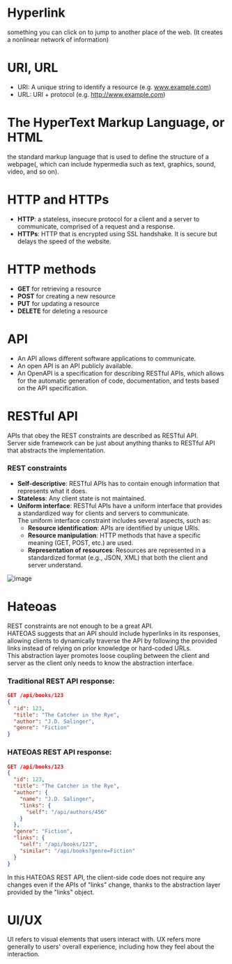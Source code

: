 # Hyperlink
something you can click on to jump to another place of the web. (It creates a nonlinear network of information)

# URI, URL
- URI: A unique string to identify a resource (e.g. www.example.com)
- URL: URI + protocol (e.g. http://www.example.com)

# The HyperText Markup Language, or HTML
the standard markup language that is used to define the structure of a webpage(, which can include hypermedia such as text, graphics, sound, video, and so on).

# HTTP and HTTPs
- **HTTP**: a stateless, insecure protocol for a client and a server to communicate, comprised of a request and a response.
- **HTTPs**: HTTP that is encrypted using SSL handshake. It is secure but delays the speed of the website.

# HTTP methods
- **GET** for retrieving a resource
- **POST** for creating a new resource
- **PUT** for updating a resource
- **DELETE** for deleting a resource

# API
- An API allows different software applications to communicate.
- An open API is an API publicly available.
- An OpenAPI is a specification for describing RESTful APIs, which allows for the automatic generation of code, documentation, and tests based on the API specification.

# RESTful API
APIs that obey the REST constraints are described as RESTful API.<br>
Server side framework can be just about anything thanks to RESTful API that abstracts the implementation.
### REST constraints
- **Self-descriptive**: RESTful APIs has to contain enough information that represents what it does.
- **Stateless**: Any client state is not maintained.
- **Uniform interface**: RESTful APIs have a uniform interface that provides a standardized way for clients and servers to communicate.<br>
The uniform interface constraint includes several aspects, such as:<br>
  - **Resource identification**: APIs are identified by unique URIs.
  - **Resource manipulation**: HTTP methods that have a specific meaning (GET, POST, etc.) are used.
  - **Representation of resources**: Resources are represented in a standardized format (e.g., JSON, XML) that both the client and server understand.

![image](https://user-images.githubusercontent.com/67142421/183272701-c6526ec7-79dd-4a9e-a72e-204dee53a978.png)<br>

# Hateoas
REST constraints are not enough to be a great API.<br>
HATEOAS suggests that an API should include hyperlinks in its responses, allowing clients to dynamically traverse the API by following the provided links instead of relying on prior knowledge or hard-coded URLs.<br>
This abstraction layer promotes loose coupling between the client and server as the client only needs to know the abstraction interface.<br>

### Traditional REST API response:
~~~json
GET /api/books/123
{
  "id": 123,
  "title": "The Catcher in the Rye",
  "author": "J.D. Salinger",
  "genre": "Fiction"
}
~~~
### HATEOAS REST API response:
~~~json
GET /api/books/123
{
  "id": 123,
  "title": "The Catcher in the Rye",
  "author": {
    "name": "J.D. Salinger",
    "links": {
      "self": "/api/authors/456"
    }
  },
  "genre": "Fiction",
  "links": {
    "self": "/api/books/123",
    "similar": "/api/books?genre=Fiction"
  }
}

~~~
In this HATEOAS REST API, the client-side code does not require any changes even if the APIs of "links" change, thanks to the abstraction layer provided by the "links" object.

# UI/UX
UI refers to visual elements that users interact with. UX refers more generally to users' overall experience, including how they feel about the interaction.
